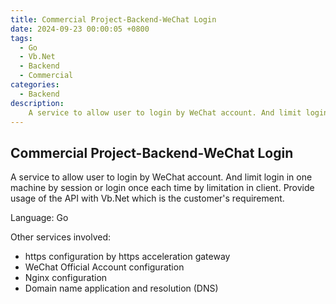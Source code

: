 ```yaml
---
title: Commercial Project-Backend-WeChat Login
date: 2024-09-23 00:00:05 +0800
tags:
  - Go
  - Vb.Net
  - Backend
  - Commercial
categories:
  - Backend
description: 
    A service to allow user to login by WeChat account. And limit login in one machine by session or login once each time by limitation in client. Provide usage of the API with Vb.Net which is the customer's requirement.
---
```


## Commercial Project-Backend-WeChat Login

A service to allow user to login by WeChat account. And limit login in one machine by session or login once each time by limitation in client. Provide usage of the API with Vb.Net which is the customer's requirement.

Language: Go

Other services involved:
* https configuration by https acceleration gateway
* WeChat Official Account configuration
* Nginx configuration
* Domain name application and resolution (DNS)